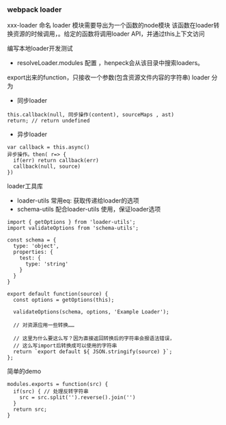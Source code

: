 ### webpack loader


xxx-loader 命名
loader 模块需要导出为一个函数的node模块
该函数在loader转换资源的时候调用，。给定的函数将调用loader API，并通过this上下文访问

编写本地loader开发测试
* resolveLoader.modules 配置 ，henpeck会从该目录中搜索loaders。

export出来的function，只接收一个参数(包含资源文件内容的字符串)
loader 分为
* 同步loader
```
this.callback(null, 同步操作(content), sourceMaps , ast)
return; // return undefined
```
* 异步loader  
```
var callback = this.async()
异步操作。then( r=> {
  if(err) return callback(err)
  callback(null, source)
})
```


loader工具库
* loader-utils  常用eq: 获取传递给loader的选项 
* schema-utils  配合loader-utils 使用，保证loader选项

```
import { getOptions } from 'loader-utils';
import validateOptions from 'schema-utils';

const schema = {
  type: 'object',
  properties: {
    test: {
      type: 'string'
    }
  }
}

export default function(source) {
  const options = getOptions(this);

  validateOptions(schema, options, 'Example Loader');

  // 对资源应用一些转换……

  // 这里为什么要这么写？因为直接返回转换后的字符串会报语法错误，
  // 这么写import后转换成可以使用的字符串
  return `export default ${ JSON.stringify(source) }`;
};
```

简单的demo 
```
modules.exports = function(src) {
  if(src) { // 处理反转字符串
    src = src.split('').reverse().join('')
  }
  return src;
}
```


